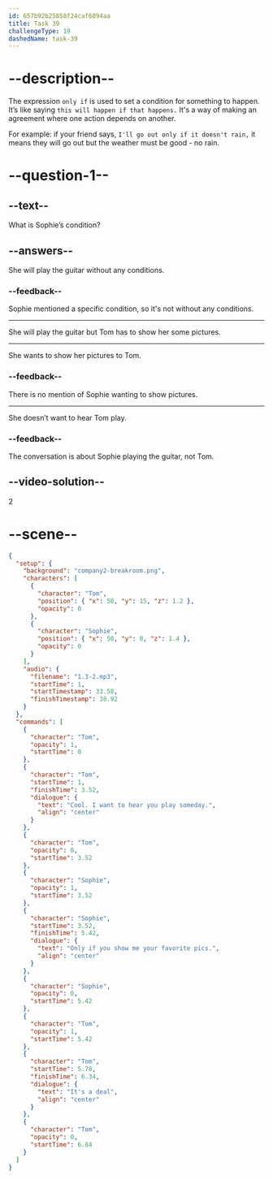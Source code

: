 ```yaml
---
id: 657b92b25858f24caf6894aa
title: Task 39
challengeType: 19
dashedName: task-39
---
```


<!-- (audio) Tom: Cool! I want to hear you play some day.
Sophie: Only if you show me your favorite pics.
Tom: It's a deal! -->

# --description--

The expression `only if` is used to set a condition for something to happen. It’s like saying `this will happen if that happens.` It's a way of making an agreement where one action depends on another.

For example: if your friend says, `I'll go out only if it doesn't rain,` it means they will go out but the weather must be good - no rain.


# --question-1--

## --text--

What is Sophie’s condition?

## --answers--

She will play the guitar without any conditions.

### --feedback--

Sophie mentioned a specific condition, so it's not without any conditions.

---

She will play the guitar but Tom has to show her some pictures.

---

She wants to show her pictures to Tom.

### --feedback--

There is no mention of Sophie wanting to show pictures.

---

She doesn’t want to hear Tom play.

### --feedback--

The conversation is about Sophie playing the guitar, not Tom.

## --video-solution--

2

# --scene--

```json
{
  "setup": {
    "background": "company2-breakroom.png",
    "characters": [
      {
        "character": "Tom",
        "position": { "x": 50, "y": 15, "z": 1.2 },
        "opacity": 0
      },
      {
        "character": "Sophie",
        "position": { "x": 50, "y": 0, "z": 1.4 },
        "opacity": 0
      }
    ],
    "audio": {
      "filename": "1.3-2.mp3",
      "startTime": 1,
      "startTimestamp": 33.58,
      "finishTimestamp": 38.92
    }
  },
  "commands": [
    {
      "character": "Tom",
      "opacity": 1,
      "startTime": 0
    },
    {
      "character": "Tom",
      "startTime": 1,
      "finishTime": 3.52,
      "dialogue": {
        "text": "Cool. I want to hear you play someday.",
        "align": "center"
      }
    },
    {
      "character": "Tom",
      "opacity": 0,
      "startTime": 3.52
    },
    {
      "character": "Sophie",
      "opacity": 1,
      "startTime": 3.52
    },
    {
      "character": "Sophie",
      "startTime": 3.52,
      "finishTime": 5.42,
      "dialogue": {
        "text": "Only if you show me your favorite pics.",
        "align": "center"
      }
    },
    {
      "character": "Sophie",
      "opacity": 0,
      "startTime": 5.42
    },
    {
      "character": "Tom",
      "opacity": 1,
      "startTime": 5.42
    },
    {
      "character": "Tom",
      "startTime": 5.78,
      "finishTime": 6.34,
      "dialogue": {
        "text": "It's a deal",
        "align": "center"
      }
    },
    {
      "character": "Tom",
      "opacity": 0,
      "startTime": 6.84
    }
  ]
}
```
